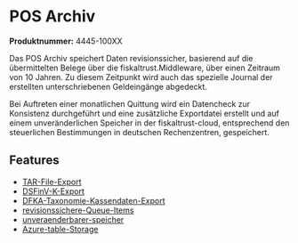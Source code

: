# POS Archiv

**Produktnummer:** 4445-100XX

Das POS Archiv speichert Daten revisionssicher, basierend auf die übermittelten Belege über die fiskaltrust.Middleware, über einen Zeitraum von 10 Jahren. Zu diesem Zeitpunkt wird auch das spezielle Journal der erstellten unterschriebenen Geldeingänge abgedeckt.

Bei Auftreten einer monatlichen Quittung wird ein Datencheck zur Konsistenz durchgeführt und eine zusätzliche Exportdatei erstellt und auf einem unveränderlichen Speicher in der fiskaltrust-cloud, entsprechend den steuerlichen Bestimmungen in deutschen Rechenzentren, gespeichert.

## Features

- [TAR-File-Export](../features/TAR-File-Export.md) 
- [DSFinV-K-Export](../features/DSFinV-K-Export.md) 
- [DFKA-Taxonomie-Kassendaten-Export](../features/DFKA-Taxonomie-Kassendaten-Export.md) 
-  [revisionssichere-Queue-Items](../features/revisionssichere-Queue-Items.md) 
-  [unveraenderbarer-speicher](../features/unveraenderbarer-speicher.md)
-   [Azure-table-Storage](../../compliance-as-a-service/features/Azure-table-Storage.md) 
